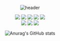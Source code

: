 <div align="center">

![header](https://capsule-render.vercel.app/api?type=wave&color=000000&height=200&&&fontColor={FFFFFFF})
</div>
<div align="center">
  
<img src="https://img.shields.io/badge/JAVA-000000?style=for-the-badge&logo=Java&logoColor=000000">
<img src="https://img.shields.io/badge/JavaScript-000000?style=for-the-badge&logo=JavaScript&logoColor=000000">
<img src="https://img.shields.io/badge/Spring-000000?style=for-the-badge&logo=Spring&logoColor=000000">
<img src="https://img.shields.io/badge/HTML5-000000?style=for-the-badge&logo=HTML5&logoColor=000000">
<img src="https://img.shields.io/badge/CSS3-000000?style=for-the-badge&logo=CSS3&logoColor=000000"> <br>
<img src="https://img.shields.io/badge/Eclipse-000000?style=for-the-badge&logo=Eclipse%20IDE&logoColor=000000">
<img src="https://img.shields.io/badge/github-000000?style=for-the-badge&logo=github&logoColor=000000">
<img src="https://img.shields.io/badge/VSCode-000000?style=for-the-badge&logo=VisualStudioCode&logoColor=000000">
</div>
<div align="center">
  
![Anurag's GitHub stats](https://github-readme-stats.vercel.app/api?username=biyakim&show_icons=true&theme=radical)

</div>

